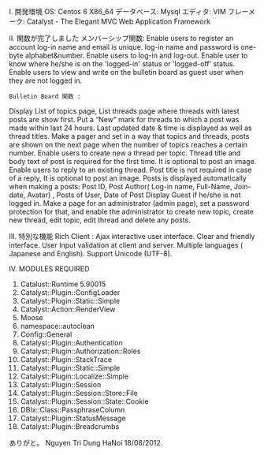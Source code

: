 I. 開発環境 
OS: Centos 6 X86_64
データベース: Mysql
エディタ: VIM
フレーメーク: Catalyst - The Elegant MVC Web Application Framework 


II. 関数が完了しました
  メンバーシップ関数:
Enable users to register an account
log-in name and email is unique.
log-in name and password is one-byte alphabet&number.
Enable users to log-in and log-out.
Enable user to know where he/she is on the 'logged-in' status or 'logged-off' status.
Enable users to view and write on the bulletin board as guest user when they are not logged in.

	Bulletin Board 関数 :
Display List of topics page, List threads page where threads with latest posts are show first.
Put a “New” mark for threads to which a post was made within last 24 hours.
Last updated date & time is displayed as well as thread titles.
Make a pager and set in a way that topics  and threads, posts are shown on the next page 
when the number of topics reaches a certain number. 
Enable users to create new a thread per topic.
Thread title and body text of post  is required for the first time.
It is optional to post an image.
Enable users to reply to an existing thread.
Post title is not required in case of a reply, It is optional to post an image.
Posts is displayed automatically when making a posts: Post ID, Post Author( Log-in name, Full-Name, Join-date, Avatar) , Posts of User, Date of Post Display Guest if he/she is not logged in.
Make a page for an administrator (admin page), set a password 
protection for that, and enable the administrator to create new topic, create new thread, edit topic, edit thread and delete any posts.


III.  特別な機能
Rich Client : Ajax interactive user interface.
Clear and friendly interface.
User Input validation at client and server.
Multiple languages ( Japanese and English).
Support Unicode (UTF-8).


IV. MODULES REQUIRED
1. Catalust::Runtime 5.90015
2. Catalyst::Plugin::ConfigLoader
3. Catalyst::Plugin::Static::Simple
4. Catalyst::Action::RenderView
5. Moose
6. namespace::autoclean
7. Config::General
8. Catalyst::Plugin::Authentication
9. Catalyst::Plugin::Authorization::Roles
10. Catalyst::Plugin::StackTrace
11. Catalyst::Plugin::Static::Simple
12. Catalyst::Plugin::Localize::Simple
13. Catalyst::Plugin::Session
14. Catalyst::Plugin::Session::Store::File
15. Catalyst::Plugin::Session::State::Cookie
16. DBIx::Class::PassphraseColumn
17. Catalyst::Plugin::StatusMessage
18. Catalyst::Plugin::Breadcrumbs


ありがと。
Nguyen Tri Dung
HaNoi 18/08/2012.

